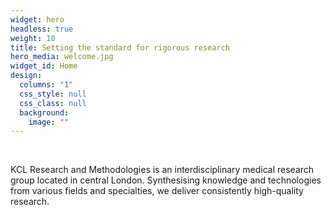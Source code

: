 ```yaml
---
widget: hero
headless: true
weight: 10
title: Setting the standard for rigorous research
hero_media: welcome.jpg
widget_id: Home
design:
  columns: "1"
  css_style: null
  css_class: null
  background:
    image: ""
---
```

<br>

KCL Research and Methodologies is an interdisciplinary medical research group located in central London. Synthesising knowledge and technologies from various fields and specialties, we deliver consistently high-quality research.
